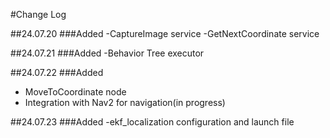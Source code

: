 #Change Log

##24.07.20
###Added
-CaptureImage service
-GetNextCoordinate service

##24.07.21
###Added
-Behavior Tree executor

##24.07.22
###Added
- MoveToCoordinate node
- Integration with Nav2 for navigation(in progress)

##24.07.23
###Added
-ekf_localization configuration and launch file
